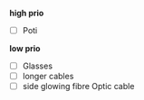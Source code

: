 **high prio**
- [ ] Poti

**low prio**
- [ ] Glasses
- [ ] longer cables
- [ ] side glowing fibre Optic cable
